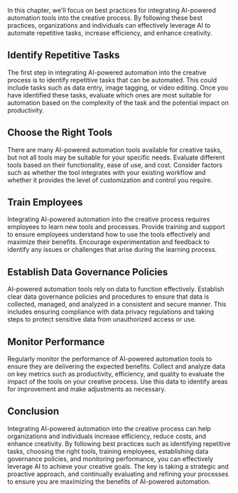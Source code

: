 
In this chapter, we'll focus on best practices for integrating AI-powered automation tools into the creative process. By following these best practices, organizations and individuals can effectively leverage AI to automate repetitive tasks, increase efficiency, and enhance creativity.

Identify Repetitive Tasks
-------------------------

The first step in integrating AI-powered automation into the creative process is to identify repetitive tasks that can be automated. This could include tasks such as data entry, image tagging, or video editing. Once you have identified these tasks, evaluate which ones are most suitable for automation based on the complexity of the task and the potential impact on productivity.

Choose the Right Tools
----------------------

There are many AI-powered automation tools available for creative tasks, but not all tools may be suitable for your specific needs. Evaluate different tools based on their functionality, ease of use, and cost. Consider factors such as whether the tool integrates with your existing workflow and whether it provides the level of customization and control you require.

Train Employees
---------------

Integrating AI-powered automation into the creative process requires employees to learn new tools and processes. Provide training and support to ensure employees understand how to use the tools effectively and maximize their benefits. Encourage experimentation and feedback to identify any issues or challenges that arise during the learning process.

Establish Data Governance Policies
----------------------------------

AI-powered automation tools rely on data to function effectively. Establish clear data governance policies and procedures to ensure that data is collected, managed, and analyzed in a consistent and secure manner. This includes ensuring compliance with data privacy regulations and taking steps to protect sensitive data from unauthorized access or use.

Monitor Performance
-------------------

Regularly monitor the performance of AI-powered automation tools to ensure they are delivering the expected benefits. Collect and analyze data on key metrics such as productivity, efficiency, and quality to evaluate the impact of the tools on your creative process. Use this data to identify areas for improvement and make adjustments as necessary.

Conclusion
----------

Integrating AI-powered automation into the creative process can help organizations and individuals increase efficiency, reduce costs, and enhance creativity. By following best practices such as identifying repetitive tasks, choosing the right tools, training employees, establishing data governance policies, and monitoring performance, you can effectively leverage AI to achieve your creative goals. The key is taking a strategic and proactive approach, and continually evaluating and refining your processes to ensure you are maximizing the benefits of AI-powered automation.
